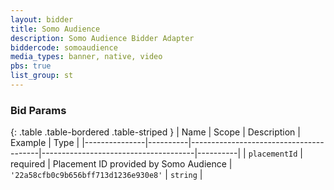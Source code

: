 ```yaml
---
layout: bidder
title: Somo Audience
description: Somo Audience Bidder Adapter
biddercode: somoaudience
media_types: banner, native, video
pbs: true
list_group: st
---
```



### Bid Params

{: .table .table-bordered .table-striped }
| Name          | Scope    | Description                            | Example                              | Type     |
|---------------|----------|----------------------------------------|--------------------------------------|----------|
| `placementId` | required | Placement ID provided by Somo Audience | `'22a58cfb0c9b656bff713d1236e930e8'` | `string` |
